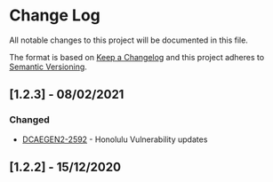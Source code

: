 # Change Log
All notable changes to this project will be documented in this file.

The format is based on [Keep a Changelog](http://keepachangelog.com/)
and this project adheres to [Semantic Versioning](http://semver.org/).

## [1.2.3] - 08/02/2021
### Changed
- [DCAEGEN2-2592](https://jira.onap.org/browse/DCAEGEN2-2592) - Honolulu Vulnerability updates



## [1.2.2] - 15/12/2020      
